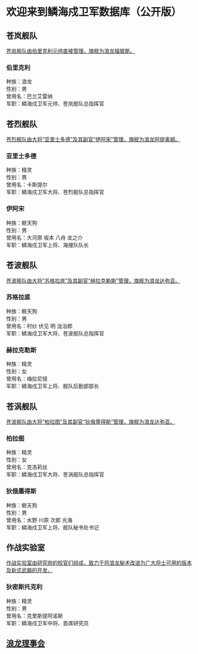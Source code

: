 # 欢迎来到鳞海戍卫军数据库（公开版）

## 苍岚舰队

<a href="../error" target="_blank">苍岚舰队由伯里克利元帅直接管理，旗舰为浪龙福玻斯。</a>

### 伯里克利

种族：浪龙<br>性别：男<br>曾用名：巴兰艾雷纳<br>军职：鳞海戍卫军元帅、苍岚舰队总指挥官

## 苍烈舰队

<a href="../error" target="_blank">苍烈舰队由大将“亚里士多德”及其副官“伊阿宋”管理，旗舰为浪龙阿提奥姆。</a>

### 亚里士多德

种族：精灵<br>性别：男<br>曾用名：卡斯提尔<br>军职：鳞海戍卫军大将、苍烈舰队总指挥官

### 伊阿宋

种族：鲸天狗<br>性别：男<br>曾用名：大河原 坂本 八舟 龙之介<br>军职：鳞海戍卫军上将、海搜队队长

## 苍波舰队

<a href="../error" target="_blank">苍波舰队由大将“苏格拉底”及其副官“赫拉克勒斯”管理，旗舰为浪龙达弥亚。</a>

### 苏格拉底

种族：鲸天狗<br>性别：男<br>曾用名：村纱 伏见 明 泷治郎<br>军职：鳞海戍卫军大将、苍波舰队总指挥官

### 赫拉克勒斯

种族：精灵<br>性别：女<br>曾用名：梅拉尼娅<br>军职：鳞海戍卫军上将、舰队后勤部部长

## 苍涡舰队

<a href="../error" target="_blank">苍波舰队由大将“柏拉图”及其副官“狄俄墨得斯”管理，旗舰为浪龙达弥亚。</a>

### 柏拉图

种族：精灵<br>性别：女<br>曾用名：克洛莉丝<br>军职：鳞海戍卫军大将、苍涡舰队总指挥官

### 狄俄墨得斯

种族：鲸天狗<br>性别：男<br>曾用名：水野 川原 次郎 光海<br>军职：鳞海戍卫军上将、舰队秘书处书记

## 作战实验室

<a href="../error" target="_blank">作战实验室由研究岗的校官们组成，致力于将浪龙秘术改进为广大将士可用的版本及新式武器的开发。</a>

### 狄密斯托克利

种族：精灵<br>性别：男<br>曾用名：克里斯提阿诺斯<br>军职：鳞海戍卫军中将、首席研究员

## <a href="../error" target="_blank">浪龙理事会</a>